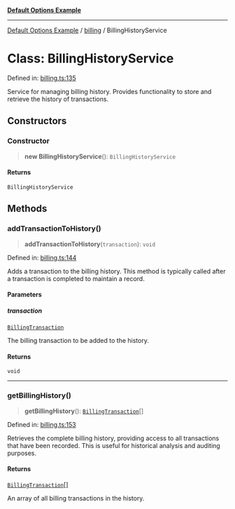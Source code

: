 [**Default Options Example**](../../README.md)

***

[Default Options Example](../../modules.md) / [billing](../README.md) / BillingHistoryService

# Class: BillingHistoryService

Defined in: [billing.ts:135](https://github.com/typedoc2md/dummy-typescript-api/blob/main/src/billing.ts#L135)

Service for managing billing history.
Provides functionality to store and retrieve the history of transactions.

## Constructors

### Constructor

> **new BillingHistoryService**(): `BillingHistoryService`

#### Returns

`BillingHistoryService`

## Methods

### addTransactionToHistory()

> **addTransactionToHistory**(`transaction`): `void`

Defined in: [billing.ts:144](https://github.com/typedoc2md/dummy-typescript-api/blob/main/src/billing.ts#L144)

Adds a transaction to the billing history.
This method is typically called after a transaction is completed to maintain a record.

#### Parameters

##### transaction

[`BillingTransaction`](../interfaces/BillingTransaction.md)

The billing transaction to be added to the history.

#### Returns

`void`

***

### getBillingHistory()

> **getBillingHistory**(): [`BillingTransaction`](../interfaces/BillingTransaction.md)[]

Defined in: [billing.ts:153](https://github.com/typedoc2md/dummy-typescript-api/blob/main/src/billing.ts#L153)

Retrieves the complete billing history, providing access to all transactions that have been recorded.
This is useful for historical analysis and auditing purposes.

#### Returns

[`BillingTransaction`](../interfaces/BillingTransaction.md)[]

An array of all billing transactions in the history.
